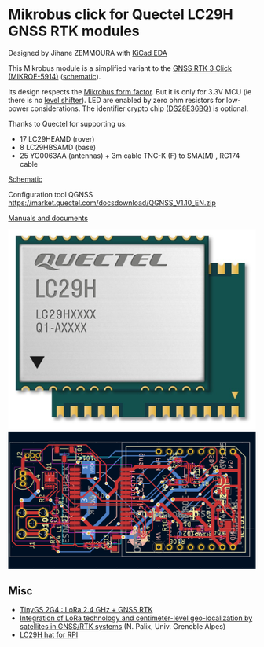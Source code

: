 # Mikrobus click for Quectel LC29H GNSS RTK modules

Designed by Jihane ZEMMOURA with [KiCad EDA](https://www.kicad.org/)

This Mikrobus module is a simplified variant to the [GNSS RTK 3 Click (MIKROE-5914)](https://www.mikroe.com/gnss-rtk-3-click) ([schematic](../../doc/gnss_rtk_3_click/GNSS_RTK_3_Click_v100_Schematic.PDF)).

Its design respects the [Mikrobus form factor](https://download.mikroe.com/documents/standards/mikrobus/mikrobus-standard-specification-v200.pdf). But it is only for 3.3V MCU (ie there is no [level shifter](https://www.ti.com/lit/ds/symlink/txs0108e.pdf?ts=1719798042989)). LED are enabled by zero ohm resistors for low-power considerations. The identifier crypto chip ([DS28E36BQ](https://www.maximintegrated.com/en/products/embedded-security/secure-authenticators/DS28C36.html/storefront/my-quotes.html)) is optional.

Thanks to Quectel for supporting us:
* 17 LC29HEAMD (rover)
* 8 LC29HBSAMD (base)
* 25 YG0063AA (antennas) + 3m cable TNC-K (F) to SMA(M) , RG174 cable

[Schematic](schematic.pdf)

Configuration tool QGNSS https://market.quectel.com/docsdownload/QGNSS_V1.10_EN.zip

[Manuals and documents](../../doc/quectel)

![lc29h](lc29h.jpg)
![](lc29h_mikrobus_layers.png)

## Misc
* [TinyGS 2G4 : LoRa 2.4 GHz + GNSS RTK](https://github.com/thingsat/tinygs_2g4station)
* [Integration of LoRa technology and centimeter-level geo-localization by satellites in GNSS/RTK systems](https://journees-lpwan-2023.liglab.fr/Presentations/poster-RTK-LoRa.pdf) (N. Palix, Univ. Grenoble Alpes)
* [LC29H hat for RPI](https://www.waveshare.com/wiki/LC29H(XX)_GPS/RTK_HAT)
